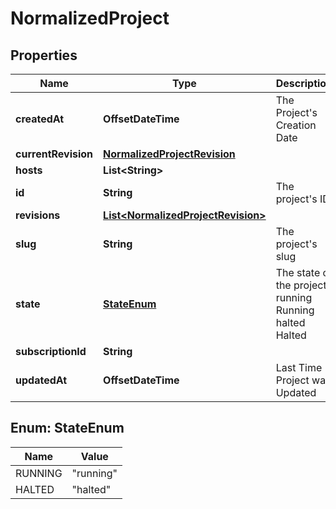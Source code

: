 

# NormalizedProject


## Properties

Name | Type | Description | Notes
------------ | ------------- | ------------- | -------------
**createdAt** | **OffsetDateTime** | The Project&#39;s Creation Date |  [readonly]
**currentRevision** | [**NormalizedProjectRevision**](NormalizedProjectRevision.md) |  | 
**hosts** | **List&lt;String&gt;** |  | 
**id** | **String** | The project&#39;s ID. |  [readonly]
**revisions** | [**List&lt;NormalizedProjectRevision&gt;**](NormalizedProjectRevision.md) |  | 
**slug** | **String** | The project&#39;s slug |  [readonly]
**state** | [**StateEnum**](#StateEnum) | The state of the project. running Running halted Halted |  [readonly]
**subscriptionId** | **String** |  |  [optional]
**updatedAt** | **OffsetDateTime** | Last Time Project was Updated |  [readonly]



## Enum: StateEnum

Name | Value
---- | -----
RUNNING | &quot;running&quot;
HALTED | &quot;halted&quot;



